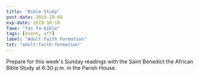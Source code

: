 ```yaml
---
title: "Bible Study"
post-date: 2019-10-09
exp-date: 2019-10-10
fawe: "fas fa-bible"
tags: [event, aff]
label: "Adult Faith Formation"
txt: "adult-faith-formation"
---
```

Prepare for this week's Sunday readings with the Saint Benedict the African Bible Study at 6:30 p.m. in the Parish House.